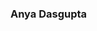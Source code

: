 ### Anya Dasgupta

<!--
**anyadas11/anyadas11** 

*Northeastern University* Khoury College of Computer Sciences
-->
